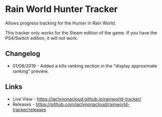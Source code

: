 # Rain World Hunter Tracker
Allows progress tracking for the Hunter in Rain World.

This tracker only works for the Steam edition of the game. If you have the PS4/Switch edition, it will not work.

## Changelog
- 01/08/2019 - Added a kills ranking section in the "display approximate ranking" preview.

## Links
- Live View - https://jaclynonacloud.github.io/rainworld-tracker/
- Releases - https://github.com/jaclynonacloud/rainworld-tracker/releases
